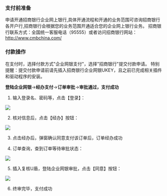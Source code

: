 ### 支付前准备
申请开通招商银行企业网上银行,具体开通流程和开通的业务范围可咨询招商银行各开户行,招商银行会根据您的业务范围开通适合您的企业网上银行业务。
招商银行联系方式：全国统一客服电话（95555）或者访问招商银行网站：http://www.cmbchina.com/

### 付款操作
在支付时，选择付款方式"企业网银支付"，选择"招商银行"提交付款申请。
特别提醒：提交付款申请前请先插入招商银行企业网银UKEY，且之前已完成相关插件和驱动程序的安装。

**登陆企业网银**→**经办支付**→**订单审批**→**审批通过，支付成功**

1. 输入登录名、密码等，点击【登录】：

![](https://img30.360buyimg.com/pophelp/jfs/t6388/64/1160202048/273713/671560ad/594b3979Nbaf79b26.png)

2. 核对信息后，点击【经办】按钮：

![](https://img30.360buyimg.com/pophelp/jfs/t6070/339/3045557986/177920/9e113e0a/594b3981N13051158.png)

3. 点击经办后，弹窗确认同意支付该订单后，订单经办成功

4. 订单查询，查到订单等待审批状态：

![](https://img30.360buyimg.com/pophelp/jfs/t6235/157/1158177694/125339/78ed60d5/594b398cNf8424a0f.png)

5. 插入复核U盾，登陆企业网银审批，点击【同意】按钮：

![](https://img30.360buyimg.com/pophelp/jfs/t6049/20/3057146530/188601/1cde28d8/594b3993Nbfcf720e.png)

6. 终审完毕，支付成功
